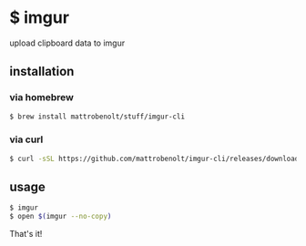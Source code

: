 # $ imgur
upload clipboard data to imgur

## installation

### via homebrew

```bash
$ brew install mattrobenolt/stuff/imgur-cli
```

### via curl

```bash
$ curl -sSL https://github.com/mattrobenolt/imgur-cli/releases/download/0.0.1/imgur > /usr/local/bin/imgur && chmod +x /usr/local/bin/imgur
```

## usage

```bash
$ imgur
$ open $(imgur --no-copy)
```

That's it!
